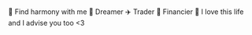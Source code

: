 🤟 Find harmony with me 🤟
Dreamer ✈️
Trader 💼
Financier 🤑
I love this life and I advise you too <3

<!---
sporty1351/sporty1351 is a ✨ special ✨ repository because its `README.md` (this file) appears on your GitHub profile.
You can click the Preview link to take a look at your changes.
--->
